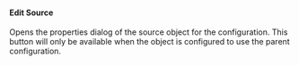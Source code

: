#### Edit Source
Opens the properties dialog of the source object for the configuration. This button will only be available when the object is configured to use the parent configuration.
